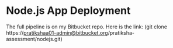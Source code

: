 
# Node.js App Deployment

The full pipeline is on my Bitbucket repo. Here is the link:
(git clone https://pratikshaa01-admin@bitbucket.org/pratiksha-assessment/nodejs.git)
